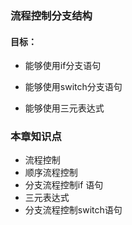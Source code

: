 ### 流程控制分支结构


#### 目标：

* 能够使用if分支语句

* 能够使用switch分支语句

* 能够使用三元表达式

### 本章知识点
* 流程控制
* 顺序流程控制
* 分支流程控制if 语句
* 三元表达式
* 分支流程控制switch语句